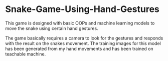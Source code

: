 # Snake-Game-Using-Hand-Gestures
This game is designed with basic OOPs and machine learning models to move the snake using certain hand gestures.

The game basically requires a camera to look for the gestures and responds with the result on the snakes movement.
The training images for this model has been generated from my hand movements and has been trained on teachable machine.
